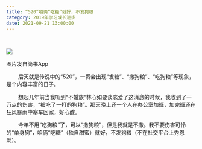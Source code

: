 ```yaml
---
title: “520”咱俩“吃糖”就好，不发狗粮
category: 2019年学习成长进步
date: 2021-09-21 13:00:00
---
```


 

![](http://upload-images.jianshu.io/upload_images/3910675-a462306b39439025.jpg?imageMogr2/auto-orient/strip%7CimageView2/2/w/1080/q/50)  

图片发自简书App

        后天就是传说中的“520”，一贯会出现“发糖”、“撒狗粮”、“吃狗粮”等现象，是个内容丰富的日子。

        想起几年前当我听到“不婚族”林心如要谈恋爱了这消息的时候，我收到了一万点的伤害，“被吃了一打的狗粮”。那天晚上还一个人在办公室加班，加完班还在狂风暴雨中塞车回家，好心酸。

        今年不用“吃狗粮”了，可以“撒狗粮”，但是我就是不撒。我不要伤害可怜的“单身狗”，咱俩“吃糖”（独自甜蜜）就好，不发狗粮（不在社交平台上秀恩爱）。